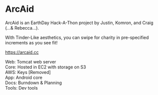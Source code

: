 # ArcAid

ArcAid is an EarthDay Hack-A-Thon project by Justin, Komron, and Craig (...& Rebecca...). <br />

With Tinder-Like aesthetics, you can swipe for charity in pre-specified increments as you see fit! <br />

https://arcaid.cc <br />

Web: Tomcat web server <br />
Core: Hosted in EC2 with storage on S3 <br />
AWS: Keys [Removed] <br />
App: Android core <br />
Docs: Burndown & Planning <br />
Tools: Dev tools <br />
